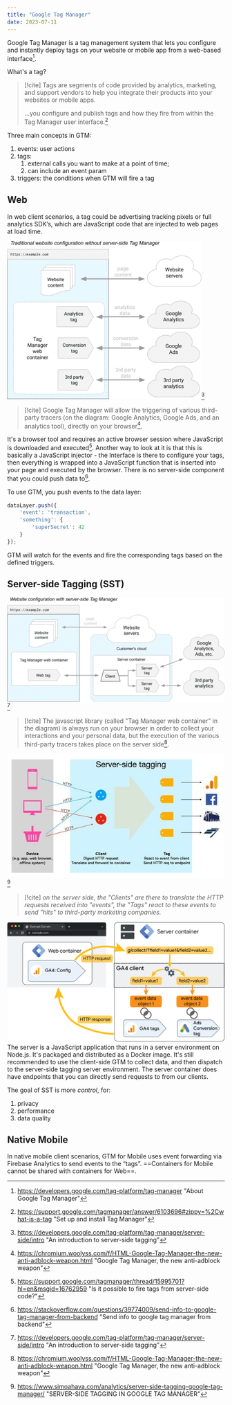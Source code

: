 ```yaml
---
title: "Google Tag Manager"
date: 2023-07-11
---
```


Google Tag Manager is a tag management system that lets you configure and instantly deploy tags on your website or mobile app from a web-based interface[^2]. 

What's a tag? 

> [!cite]
> Tags are segments of code provided by analytics, marketing, and support vendors to help you integrate their products into your websites or mobile apps.
>  
> ...you configure and publish tags and how they fire from within the Tag Manager user interface.[^1]

Three main concepts in GTM:
1. events: user actions
2. tags: 
	1. external calls you want to make at a point of time; 
	2. can include an event param
3. triggers: the conditions when GTM will fire a tag

## Web

In web client scenarios, a tag could be advertising tracking pixels or full analytics SDK’s, which are JavaScript code that are injected to web pages at load time. 

![gtm-client-side](assets/gtm-client-side.png)[^5]

> [!cite]
> Google Tag Manager will allow the triggering of various third-party tracers (on the diagram: Google Analytics, Google Ads, and an analytics tool), directly on your browser[^3].

It's a browser tool and requires an active browser session where JavaScript is downloaded and executed[^6]. Another way to look at it is that this is basically a JavaScript injector - the Interface is there to configure your tags, then everything is wrapped into a JavaScript function that is inserted into your page and executed by the browser. There is no server-side component that you could push data to[^7].

To use GTM, you push events to the data layer:
```javascript
dataLayer.push({
    'event': 'transaction',
    'something': {
        'superSecret': 42
    }
});
```

GTM will watch for the events and fire the corresponding tags based on the defined triggers. 
## Server-side Tagging (SST)

![gtm-server-side](assets/gtm-server-side.png)[^5]

> [!cite]
> The javascript library (called "Tag Manager web container" in the diagram) is always run on your browser in order to collect your interactions and your personal data, but the execution of the various third-party tracers takes place on the server side[^3].

![gtm-sst-diagram](assets/gtm-sst-diagram.png)[^4]

> [!cite]
> _on the server side, the "Clients" are there to translate the HTTP requests received into "events", the "Tags" react to these events to send "hits" to third-party marketing companies._


![how-sst-works](assets/how-sst-works.png)
The server is a JavaScript application that runs in a server environment on Node.js. It's packaged and distributed as a Docker image. It's still recommended to use the client-side GTM to collect data, and then dispatch to the server-side tagging server environment. The server container does have endpoints that you can directly send requests to from our clients. 

The goal of SST is more *control*, for:
1. privacy
2. performance
3. data quality
## Native Mobile

In native mobile client scenarios, GTM for Mobile uses event forwarding via Firebase Analytics to send events to the “tags”. ==Containers for Mobile cannot be shared with containers for Web==.


[^1]: https://support.google.com/tagmanager/answer/6103696#zippy=%2Cwhat-is-a-tag "Set up and install Tag Manager"
[^2]: https://developers.google.com/tag-platform/tag-manager "About Google Tag Manager"
[^3]: https://chromium.woolyss.com/f/HTML-Google-Tag-Manager-the-new-anti-adblock-weapon.html "Google Tag Manager, the new anti-adblock weapon"
[^4]: https://www.simoahava.com/analytics/server-side-tagging-google-tag-manager/ "SERVER-SIDE TAGGING IN GOOGLE TAG MANAGER"
[^5]: https://developers.google.com/tag-platform/tag-manager/server-side/intro "An introduction to server-side tagging"
[^6]: https://support.google.com/tagmanager/thread/15995701?hl=en&msgid=16762959 "Is it possible to fire tags from server-side code?"
[^7]: https://stackoverflow.com/questions/39774009/send-info-to-google-tag-manager-from-backend "Send info to google tag manager from backend"